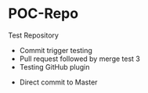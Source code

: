 # POC-Repo
Test Repository

* Commit trigger testing
* Pull request followed by merge test 3
* Testing GitHub plugin
- Direct commit to Master


